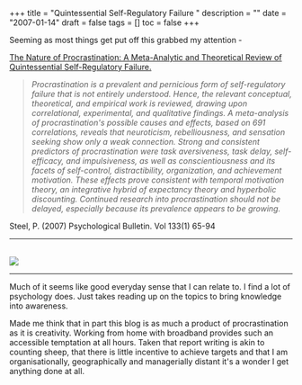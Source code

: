 +++
title = "Quintessential Self-Regulatory Failure "
description = ""
date = "2007-01-14"
draft = false
tags = []
toc = false
+++

Seeming as most things get put off this grabbed my attention -

[The Nature of Procrastination: A Meta-Analytic and Theoretical Review of Quintessential Self-Regulatory Failure.](https://www.scribd.com/doc/63679278/STEEL-P-The-Nature-of-Procrastination-A-Meta-Analytic-and-Theoretical-Review-of-Quintessential-Self-Regulatory-Failure)

> *Procrastination is a prevalent and pernicious form of self-regulatory failure that is not entirely understood. Hence, the relevant conceptual, theoretical, and empirical work is reviewed, drawing upon correlational, experimental, and qualitative findings. A meta-analysis of procrastination's possible causes and effects, based on 691 correlations, reveals that neuroticism, rebelliousness, and sensation seeking show only a weak connection. Strong and consistent predictors of procrastination were task aversiveness, task delay, self-efficacy, and impulsiveness, as well as conscientiousness and its facets of self-control, distractibility, organization, and achievement motivation. These effects prove consistent with temporal motivation theory, an integrative hybrid of expectancy theory and hyperbolic discounting. Continued research into procrastination should not be delayed, especially because its prevalence appears to be growing.*
>
Steel, P. (2007) Psychological Bulletin. Vol 133(1) 65-94

***
 <img style="display:block;margin:auto" src="https://i.ibb.co/1JnsRMF3/131983-Levels-Of-Procrastination.png">
 
***
Much of it seems like good everyday sense that I can relate to. I find a lot of psychology does. Just takes reading up on the topics to bring knowledge into awareness.

Made me think that in part this blog is as much a product of procrastination as it is creativity. Working from home with broadband provides such an accessible temptation at all hours. Taken that report writing is akin to counting sheep, that there is little incentive to achieve targets and that I am organisationally, geographically and managerially distant it's a wonder I get anything done at all.